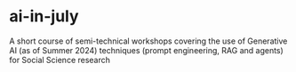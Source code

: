 # ai-in-july
A short course of semi-technical workshops covering the use of Generative AI (as of Summer 2024) techniques (prompt engineering, RAG and agents) for Social Science research
